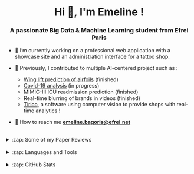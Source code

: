 <h1 align="center">Hi 👋, I'm Emeline !</h1>
<h3 align="center">A passionate Big Data & Machine Learning student from Efrei Paris</h3>

- 👾 I’m currently working on a professional web application with a showcase site and an administration interface for a tattoo shop.

- 🍒 Previously, I contributed to multiple AI-centered project such as : 
  - [Wing lift prediction of airfoils](https://github.com/easartem/plane-wing-lift-prediction) (finished)
  - [Covid-19 analysis](https://github.com/easartem/Covid-Analysis-Machine-Learnia) (in progress)
  - MIMIC-III ICU readmission prediction (finished)
  - Real-time blurring of brands in videos (finished)
  - [Tirico](https://github.com/VincentBernet/Tirico-ShopCameraAnalitics), a software using computer vision to provide shops with real-time analytics ! 
  
- 💬 How to reach me **emeline.bagoris@efrei.net**

<br />

<details>
  <summary >:zap: Some of my Paper Reviews</summary>
  
  - [3D Molecule generative model for structure-based drug design](https://dsail.gitbook.io/isyse-review/paper-review/2022-spring-paper-review/neurips-2021-3d-molecule-generative-model-for-structure-based-drug-design)
    
  - [The Emergence of Objectness: Learning Zero-Shot Segmentation from Videos](https://awesome-davian.gitbook.io/awesome-reviews/paper-review/2022-spring-paper-review/neurips-2021-learning-zero-shot-segmentation-from-videos)
    
  - [Meta-learning Sparse Implicit Neural Representations](https://dsail.gitbook.io/isyse-review/paper-review/2022-spring-paper-review/neurips-2021-meta-learning-spare-implicit-neural-representations-eng)
</details>

<br />

<details>
  <summary >:zap: Languages and Tools</summary>
  <p align="left"> <a href="https://azure.microsoft.com/en-in/" target="_blank"> <img src="https://www.vectorlogo.zone/logos/microsoft_azure/microsoft_azure-icon.svg" alt="azure" width="40" height="40"/> </a> <a href="https://www.electronjs.org" target="_blank"> <img src="https://raw.githubusercontent.com/devicons/devicon/master/icons/electron/electron-original.svg" alt="electron" width="40" height="40"/> </a> <a href="https://hadoop.apache.org/" target="_blank"> <img src="https://www.vectorlogo.zone/logos/apache_hadoop/apache_hadoop-icon.svg" alt="hadoop" width="40" height="40"/> </a> <a href="https://hive.apache.org/" target="_blank"> <img src="https://www.vectorlogo.zone/logos/apache_hive/apache_hive-icon.svg" alt="hive" width="40" height="40"/> </a> <a href="https://www.w3.org/html/" target="_blank"> <img src="https://raw.githubusercontent.com/devicons/devicon/master/icons/html5/html5-original-wordmark.svg" alt="html5" width="40" height="40"/> </a> <a href="https://www.java.com" target="_blank"> <img src="https://raw.githubusercontent.com/devicons/devicon/master/icons/java/java-original.svg" alt="java" width="40" height="40"/> </a> <a href="https://kafka.apache.org/" target="_blank"> <img src="https://www.vectorlogo.zone/logos/apache_kafka/apache_kafka-icon.svg" alt="kafka" width="40" height="40"/> </a> <a href="https://www.mongodb.com/" target="_blank"> <img src="https://raw.githubusercontent.com/devicons/devicon/master/icons/mongodb/mongodb-original-wordmark.svg" alt="mongodb" width="40" height="40"/> </a> <a href="https://www.mysql.com/" target="_blank"> <img src="https://raw.githubusercontent.com/devicons/devicon/master/icons/mysql/mysql-original-wordmark.svg" alt="mysql" width="40" height="40"/> </a> <a href="https://opencv.org/" target="_blank"> <img src="https://www.vectorlogo.zone/logos/opencv/opencv-icon.svg" alt="opencv" width="40" height="40"/> </a> <a href="https://www.python.org" target="_blank"> <img src="https://raw.githubusercontent.com/devicons/devicon/master/icons/python/python-original.svg" alt="python" width="40" height="40"/> </a> <a href="https://www.qt.io/" target="_blank"> <img src="https://upload.wikimedia.org/wikipedia/commons/0/0b/Qt_logo_2016.svg" alt="qt" width="40" height="40"/> </a> <a href="https://www.scala-lang.org" target="_blank"> <img src="https://raw.githubusercontent.com/devicons/devicon/master/icons/scala/scala-original.svg" alt="scala" width="40" height="40"/> </a> <a href="https://scikit-learn.org/" target="_blank"> <img src="https://upload.wikimedia.org/wikipedia/commons/0/05/Scikit_learn_logo_small.svg" alt="scikit_learn" width="40" height="40"/> </a> <a href="https://www.tensorflow.org" target="_blank"> <img src="https://www.vectorlogo.zone/logos/tensorflow/tensorflow-icon.svg" alt="tensorflow" width="40" height="40"/> </a> </p>
</details>

<br />
 
<details>
  <summary >:zap: GitHub Stats</summary>
  <p><img align="left" src="https://github-readme-stats.vercel.app/api/top-langs?username=easartem&show_icons=true&locale=en&layout=compact" alt="easartem" /></p>
</details>

